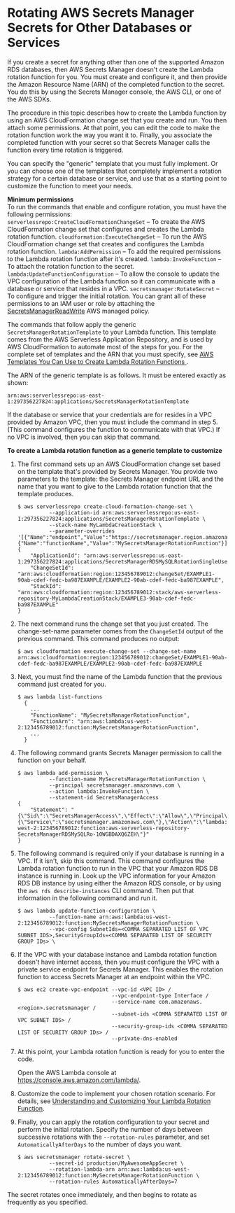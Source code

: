 # Rotating AWS Secrets Manager Secrets for Other Databases or Services<a name="rotating-secrets-create-generic-template"></a>

If you create a secret for anything other than one of the supported Amazon RDS databases, then AWS Secrets Manager doesn't create the Lambda rotation function for you\. You must create and configure it, and then provide the Amazon Resource Name \(ARN\) of the completed function to the secret\. You do this by using the Secrets Manager console, the AWS CLI, or one of the AWS SDKs\.

The procedure in this topic describes how to create the Lambda function by using an AWS CloudFormation change set that you create and run\. You then attach some permissions\. At that point, you can edit the code to make the rotation function work the way you want it to\. Finally, you associate the completed function with your secret so that Secrets Manager calls the function every time rotation is triggered\.

You can specify the "generic" template that you must fully implement\. Or you can choose one of the templates that completely implement a rotation strategy for a certain database or service, and use that as a starting point to customize the function to meet your needs\. 

**Minimum permissions**  
To run the commands that enable and configure rotation, you must have the following permissions:  
`serverlessrepo:CreateCloudFormationChangeSet` – To create the AWS CloudFormation change set that configures and creates the Lambda rotation function\.
`cloudformation:ExecuteChangeSet` – To run the AWS CloudFormation change set that creates and configures the Lambda rotation function\.
`lambda:AddPermission` – To add the required permissions to the Lambda rotation function after it's created\.
`lambda:InvokeFunction` – To attach the rotation function to the secret\.
`lambda:UpdateFunctionConfiguration` – To allow the console to update the VPC configuration of the Lambda function so it can communicate with a database or service that resides in a VPC\.
`secretsmanager:RotateSecret` – To configure and trigger the initial rotation\.
You can grant all of these permissions to an IAM user or role by attaching the [SecretsManagerReadWrite](https://console.aws.amazon.com/iam/home#/policies/arn:aws:iam::aws:policy/SecretsManagerReadWrite) AWS managed policy\. 

The commands that follow apply the generic `SecretsManagerRotationTemplate` to your Lambda function\. This template comes from the AWS Serverless Application Repository, and is used by AWS CloudFormation to automate most of the steps for you\. For the complete set of templates and the ARN that you must specify, see [AWS Templates You Can Use to Create Lambda Rotation Functions ](reference_available-rotation-templates.md)\. 

The ARN of the generic template is as follows\. It must be entered exactly as shown:

```
arn:aws:serverlessrepo:us-east-1:297356227824:applications/SecretsManagerRotationTemplate
```

If the database or service that your credentials are for resides in a VPC provided by Amazon VPC, then you must include the command in step 5\. \(This command configures the function to communicate with that VPC\.\) If no VPC is involved, then you can skip that command\.

**To create a Lambda rotation function as a generic template to customize**

1. The first command sets up an AWS CloudFormation change set based on the template that's provided by Secrets Manager\. You provide two parameters to the template: the Secrets Manager endpoint URL and the name that you want to give to the Lambda rotation function that the template produces\.

   ```
   $ aws serverlessrepo create-cloud-formation-change-set \
             --application-id arn:aws:serverlessrepo:us-east-1:297356227824:applications/SecretsManagerRotationTemplate \
             --stack-name MyLambdaCreationStack \
             --parameter-overrides '[{"Name":"endpoint","Value":"https://secretsmanager.region.amazonaws.com"},{"Name":"functionName","Value":"MySecretsManagerRotationFunction"}]'
   {
       "ApplicationId": "arn:aws:serverlessrepo:us-east-1:297356227824:applications/SecretsManagerRDSMySQLRotationSingleUser",
       "ChangeSetId": "arn:aws:cloudformation:region:123456789012:changeSet/EXAMPLE1-90ab-cdef-fedc-ba987EXAMPLE/EXAMPLE2-90ab-cdef-fedc-ba987EXAMPLE",
       "StackId": "arn:aws:cloudformation:region:123456789012:stack/aws-serverless-repository-MyLambdaCreationStack/EXAMPLE3-90ab-cdef-fedc-ba987EXAMPLE"
   }
   ```

1. The next command runs the change set that you just created\. The change\-set\-name parameter comes from the `ChangeSetId` output of the previous command\. This command produces no output:

   ```
   $ aws cloudformation execute-change-set --change-set-name arn:aws:cloudformation:region:123456789012:changeSet/EXAMPLE1-90ab-cdef-fedc-ba987EXAMPLE/EXAMPLE2-90ab-cdef-fedc-ba987EXAMPLE
   ```

1. Next, you must find the name of the Lambda function that the previous command just created for you\. 

   ```
   $ aws lambda list-functions
     {
       ...
       "FunctionName": "MySecretsManagerRotationFunction",
       "FunctionArn": "arn:aws:lambda:us-west-2:123456789012:function:MySecretsManagerRotationFunction",
       ...
     }
   ```

1. The following command grants Secrets Manager permission to call the function on your behalf\.

   ```
   $ aws lambda add-permission \
             --function-name MySecretsManagerRotationFunction \
             --principal secretsmanager.amazonaws.com \
             --action lambda:InvokeFunction \
             --statement-id SecretsManagerAccess
   {
       "Statement": "{\"Sid\":\"SecretsManagerAccess\",\"Effect\":\"Allow\",\"Principal\":{\"Service\":\"secretsmanager.amazonaws.com\"},\"Action\":\"lambda:InvokeFunction\",\"Resource\":\"arn:aws:lambda:us-west-2:123456789012:function:aws-serverless-repository-SecretsManagerRDSMySQLRo-10WGBDAXQ6ZEH\"}"
   }
   ```

1. The following command is required only if your database is running in a VPC\. If it isn't, skip this command\. This command configures the Lambda rotation function to run in the VPC that your Amazon RDS DB instance is running in\. Look up the VPC information for your Amazon RDS DB instance by using either the Amazon RDS console, or by using the `aws rds describe-instances` CLI command\. Then put that information in the following command and run it\.

   ```
   $ aws lambda update-function-configuration \
             --function-name arn:aws:lambda:us-west-2:123456789012:function:MySecretsManagerRotationFunction \
             --vpc-config SubnetIds=<COMMA SEPARATED LIST OF VPC SUBNET IDS>,SecurityGroupIds=<COMMA SEPARATED LIST OF SECURITY GROUP IDs> \
   ```

1. If the VPC with your database instance and Lambda rotation function doesn't have internet access, then you must configure the VPC with a private service endpoint for Secrets Manager\. This enables the rotation function to access Secrets Manager at an endpoint within the VPC\.

   ```
   $ aws ec2 create-vpc-endpoint --vpc-id <VPC ID> /
                                 --vpc-endpoint-type Interface /
                                 --service-name com.amazonaws.<region>.secretsmanager /
                                 --subnet-ids <COMMA SEPARATED LIST OF VPC SUBNET IDS> /
                                 --security-group-ids <COMMA SEPARATED LIST OF SECURITY GROUP IDs> /
                                 --private-dns-enabled
   ```

1. At this point, your Lambda rotation function is ready for you to enter the code\.

   Open the AWS Lambda console at [https://console\.aws\.amazon\.com/lambda/](https://console.aws.amazon.com/lambda/)\.

1. Customize the code to implement your chosen rotation scenario\. For details, see [Understanding and Customizing Your Lambda Rotation Function](rotating-secrets-lambda-function-customizing.md)\.

1. Finally, you can apply the rotation configuration to your secret and perform the initial rotation\. Specify the number of days between successive rotations with the `--rotation-rules` parameter, and set `AutomaticallyAfterDays` to the number of days you want\.

   ```
   $ aws secretsmanager rotate-secret \
             --secret-id production/MyAwesomeAppSecret \
             --rotation-lambda-arn arn:aws:lambda:us-west-2:123456789012:function:MySecretsManagerRotationFunction \
             --rotation-rules AutomaticallyAfterDays=7
   ```

The secret rotates once immediately, and then begins to rotate as frequently as you specified\.